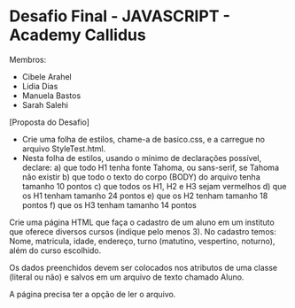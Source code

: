 # Desafio Final - JAVASCRIPT - Academy Callidus

Membros:
- Cibele Arahel
- Lidia Dias
- Manuela Bastos
- Sarah Salehi

[Proposta do Desafio]
- Crie uma folha de estilos, chame-a de basico.css, e a carregue no arquivo StyleTest.html.
- Nesta folha de estilos, usando o mínimo de declarações possível, declare:
  a) que todo H1 tenha fonte Tahoma, ou sans-serif, se Tahoma não existir
  b) que todo o texto do corpo (BODY) do arquivo tenha tamanho 10 pontos
  c) que todos os H1, H2 e H3 sejam vermelhos
  d) que os H1 tenham tamanho 24 pontos
  e) que os H2 tenham tamanho 18 pontos
  f) que os H3 tenham tamanho 14 pontos

Crie uma página HTML que faça o cadastro de um aluno em um instituto que oferece diversos cursos (indique pelo menos 3). No
cadastro temos: Nome, matricula, idade, endereço, turno (matutino, vespertino, noturno), além do curso escolhido.

Os dados preenchidos devem ser colocados nos atributos de uma classe (literal ou não) e salvos em um arquivo de texto chamado
Aluno.

A página precisa ter a opção de ler o arquivo.
